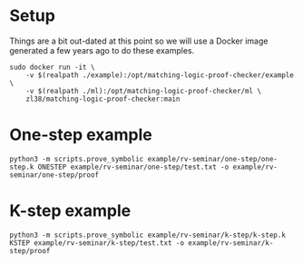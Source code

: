 # Setup

Things are a bit out-dated at this point so we will use a Docker image generated a few years ago to do these examples.
```
sudo docker run -it \
    -v $(realpath ./example):/opt/matching-logic-proof-checker/example \
    -v $(realpath ./ml):/opt/matching-logic-proof-checker/ml \
    zl38/matching-logic-proof-checker:main
```


# One-step example

```
python3 -m scripts.prove_symbolic example/rv-seminar/one-step/one-step.k ONESTEP example/rv-seminar/one-step/test.txt -o example/rv-seminar/one-step/proof
```

# K-step example

```
python3 -m scripts.prove_symbolic example/rv-seminar/k-step/k-step.k KSTEP example/rv-seminar/k-step/test.txt -o example/rv-seminar/k-step/proof
```
